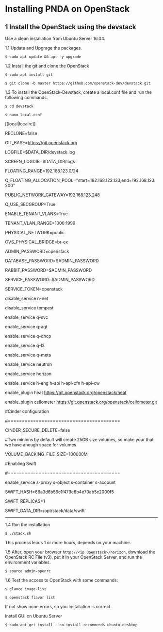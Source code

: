 # Installing PNDA on OpenStack

## 1 Install the OpenStack using the devstack

Use a clean installation from Ubuntu Server 16.04. 

1.1 Update and Upgrage the packages.

`$ sudo apt update && apt -y upgrade`

1.2 Install the git and clone the OpenStack

`$ sudo apt install git`

`$ git clone -b master https://github.com/openstack-dev/devstack.git`

1.3 To install the OpenStack-Devstack, create a local.conf file and run the following commands.

`$ cd devstack`

`$ nano local.conf`

[[local|localrc]]

RECLONE=false

GIT_BASE=https://git.openstack.org

LOGFILE=$DATA_DIR/devstack.log

SCREEN_LOGDIR=$DATA_DIR/logs

FLOATING_RANGE=192.168.123.0/24

Q_FLOATING_ALLOCATION_POOL="start=192.168.123.133,end=192.168.123.200"

PUBLIC_NETWORK_GATEWAY=192.168.123.248

Q_USE_SECGROUP=True

ENABLE_TENANT_VLANS=True

TENANT_VLAN_RANGE=1000:1999

PHYSICAL_NETWORK=public

OVS_PHYSICAL_BRIDGE=br-ex

ADMIN_PASSWORD=openstack

DATABASE_PASSWORD=$ADMIN_PASSWORD

RABBIT_PASSWORD=$ADMIN_PASSWORD

SERVICE_PASSWORD=$ADMIN_PASSWORD

SERVICE_TOKEN=openstack

disable_service n-net

disable_service tempest

enable_service q-svc

enable_service q-agt

enable_service q-dhcp

enable_service q-l3

enable_service q-meta

enable_service neutron

enable_service horizon

enable_service h-eng h-api h-api-cfn h-api-cw

enable_plugin heat https://git.openstack.org/openstack/heat

enable_plugin ceilometer https://git.openstack.org/openstack/ceilometer.git

#Cinder configuration

#========================================

CINDER_SECURE_DELETE=false

#Two minions by default will create 25GB size volumes, so make your that we have anough space for volumes

VOLUME_BACKING_FILE_SIZE=100000M

#Enabling Swift

#========================================

enable_service s-proxy s-object s-container s-account

SWIFT_HASH=66a3d6b56c1f479c8b4e70ab5c2000f5

SWIFT_REPLICAS=1

SWIFT_DATA_DIR=/opt/stack/data/swift`

------------------------------------------------------------

1.4 Run the installation

`$ ./stack.sh`

This process leads 1 or more hours, depends on your machine.

1.5 After, open your browser `http://<ip Openstack>/horizon`, download the OpenStack RC File (v3), put it in your OpenStack Server, and run the environment variables.

`$ source admin-openrc`

1.6 Test the access to OpenStack with some commands:

`$ glance image-list`

`$ openstack flavor list`

If not show none errors, so you installation is correct.


Install GUI on Ubuntu Server

`$ sudo apt-get install --no-install-recommends ubuntu-desktop`

